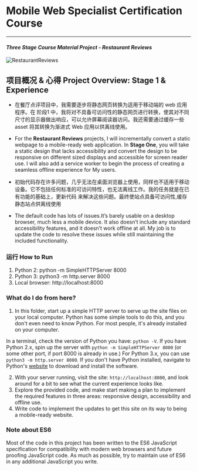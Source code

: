 # Mobile Web Specialist Certification Course
---
#### _Three Stage Course Material Project - Restaurant Reviews_

![RestaurantReviews](https://github.com/1day24hours/Restaurant-stage-1/blob/master/gif/Restaurant%20Reviews.gif)


## 项目概况 & 心得 Project Overview: Stage 1 & Experience

* 在餐厅点评项目中，我需要逐步将静态网页转换为适用于移动端的 web 应用程序。在 阶段1 中，我将对不具备可访问性的静态网页进行转换，使其对不同尺寸的显示器做出响应，可以允许屏幕阅读器访问。我还需要通过缓存一些 asset 将其转换为渐进式 Web 应用以供离线使用。

* For the **Restaurant Reviews** projects, I will incrementally convert a static webpage to a mobile-ready web application. In **Stage One**, you will take a static design that lacks accessibility and convert the design to be responsive on different sized displays and accessible for screen reader use. I will also add a service worker to begin the process of creating a seamless offline experience for My users. 

* 初始代码存在许多问题，几乎无法在桌面浏览器上使用，同样也不适用于移动设备。它不包括任何标准的可访问特性，也无法离线工作。我的任务就是在已有功能的基础上，更新代码 来解决这些问题。最终使站点具备可访问性,缓存静态站点供离线使用

* The default code has lots of issues.It’s barely usable on a desktop browser, much less a mobile device. It also doesn’t include any standard accessibility features, and it doesn’t work offline at all. My job is to update the code to resolve these issues while still maintaining the included functionality.

### 运行 How to Run

1. Python 2: python -m SimpleHTTPServer 8000 
2. Python 3: python3 -m http.server 8000
3. Local browser: http://localhost:8000


### What do I do from here?

1. In this folder, start up a simple HTTP server to serve up the site files on your local computer. Python has some simple tools to do this, and you don't even need to know Python. For most people, it's already installed on your computer. 

In a terminal, check the version of Python you have: `python -V`. If you have Python 2.x, spin up the server with `python -m SimpleHTTPServer 8000` (or some other port, if port 8000 is already in use.) For Python 3.x, you can use `python3 -m http.server 8000`. If you don't have Python installed, navigate to Python's [website](https://www.python.org/) to download and install the software.

2. With your server running, visit the site: `http://localhost:8000`, and look around for a bit to see what the current experience looks like.
3. Explore the provided code, and make start making a plan to implement the required features in three areas: responsive design, accessibility and offline use.
4. Write code to implement the updates to get this site on its way to being a mobile-ready website.

### Note about ES6

Most of the code in this project has been written to the ES6 JavaScript specification for compatibility with modern web browsers and future proofing JavaScript code. As much as possible, try to maintain use of ES6 in any additional JavaScript you write. 
